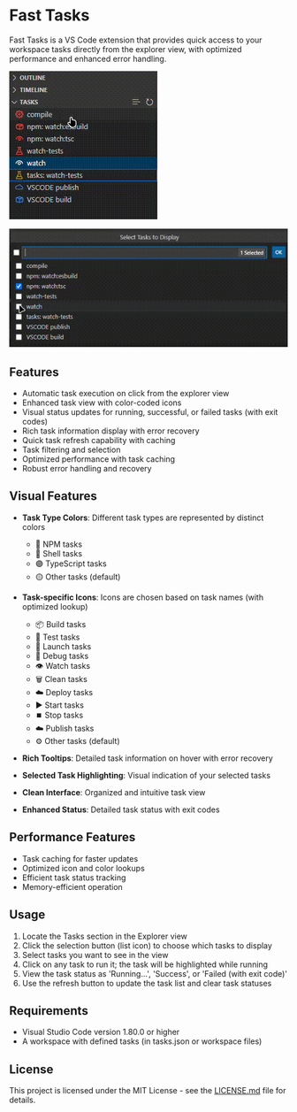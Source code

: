# Fast Tasks

Fast Tasks is a VS Code extension that provides quick access to your workspace tasks directly from the explorer view, with optimized performance and enhanced error handling.

![Fast Tasks View](https://raw.githubusercontent.com/Batyan45/fast-tasks/main/images/fast-tasks-view.gif)

![Fast Tasks Check](https://raw.githubusercontent.com/Batyan45/fast-tasks/main/images/fast-tasks-check.gif)

## Features

- Automatic task execution on click from the explorer view
- Enhanced task view with color-coded icons
- Visual status updates for running, successful, or failed tasks (with exit codes)
- Rich task information display with error recovery
- Quick task refresh capability with caching
- Task filtering and selection
- Optimized performance with task caching
- Robust error handling and recovery

## Visual Features

- **Task Type Colors**: Different task types are represented by distinct colors
  - 🔴 NPM tasks
  - 🔵 Shell tasks
  - 🟣 TypeScript tasks
  - 🟡 Other tasks (default)

- **Task-specific Icons**: Icons are chosen based on task names (with optimized lookup)
  - 📦 Build tasks
  - 🧪 Test tasks
  - 🚀 Launch tasks
  - 🐛 Debug tasks
  - 👁️ Watch tasks
  - 🗑️ Clean tasks
  - ☁️ Deploy tasks
  - ▶️ Start tasks
  - ⏹️ Stop tasks
  - ☁️ Publish tasks
  - ⚙️ Other tasks (default)

- **Rich Tooltips**: Detailed task information on hover with error recovery
- **Selected Task Highlighting**: Visual indication of your selected tasks
- **Clean Interface**: Organized and intuitive task view
- **Enhanced Status**: Detailed task status with exit codes

## Performance Features

- Task caching for faster updates
- Optimized icon and color lookups
- Efficient task status tracking
- Memory-efficient operation

## Usage

1. Locate the Tasks section in the Explorer view
2. Click the selection button (list icon) to choose which tasks to display
3. Select tasks you want to see in the view
4. Click on any task to run it; the task will be highlighted while running
5. View the task status as 'Running...', 'Success', or 'Failed (with exit code)'
6. Use the refresh button to update the task list and clear task statuses

## Requirements

- Visual Studio Code version 1.80.0 or higher
- A workspace with defined tasks (in tasks.json or workspace files)

## License

This project is licensed under the MIT License - see the [LICENSE.md](LICENSE.md) file for details.
